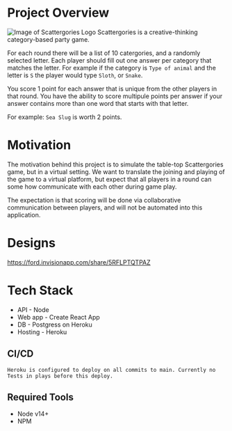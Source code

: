 # Project Overview
![Image of Scattergories Logo](web/src/logo_2.png)
Scattergories is a creative-thinking category-based party game.

For each round there will be a list of 10 catergories, and a randomly selected letter. Each player should fill out one answer per category that matches the letter. For example if the category is 
```Type of animal``` and the letter is ```S``` the player would type ```Sloth```, or ```Snake```.

You score 1 point for each answer that is unique from the other players in that round.
You have the ability to score multipule points per answer if your answer contains more than one word that starts with that letter. 

For example:
```Sea Slug``` is worth 2 points.

# Motivation
The motivation behind this project is to simulate the table-top Scattergories game, but in a virtual setting. We want to translate the joining and playing of the game to a virtual platform, but expect that all players in a round can some how communicate with each other during game play.

The expectation is that scoring will be done via collaborative communication between players, and will not be automated into this application.

# Designs
https://ford.invisionapp.com/share/5RFLPTQTPAZ

# Tech Stack
* API - Node
* Web app - Create React App
* DB - Postgress on Heroku
* Hosting - Heroku

## CI/CD
    Heroku is configured to deploy on all commits to main. Currently no Tests in plays before this deploy.

## Required Tools
* Node v14+
* NPM
